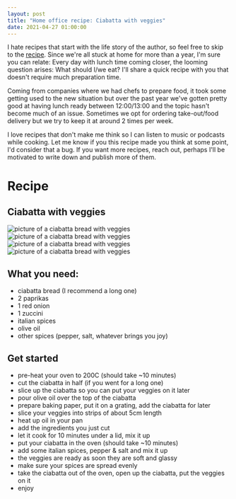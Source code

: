 ```yaml
---
layout: post
title: "Home office recipe: Ciabatta with veggies"
date: 2021-04-27 01:00:00
---
```


I hate recipes that start with the life story of the author, so feel free to skip to the [recipe](#recipe). Since we're all stuck at home for more than a year, I'm sure you can relate: Every day with lunch time coming closer, the looming question arises: What should I/we eat? I'll share a quick recipe with you that doesn't require much preparation time.

Coming from companies where we had chefs to prepare food, it took some getting used to the new situation but over the past year we've gotten pretty good at having lunch ready between 12:00/13:00 and the topic hasn't become much of an issue. Sometimes we opt for ordering take-out/food delivery but we try to keep it at around 2 times per week.

I love recipes that don't make me think so I can listen to music or podcasts while cooking. Let me know if you this recipe made you think at some point, I'd consider that a bug. If you want more recipes, reach out, perhaps I'll be motivated to write down and publish more of them.

# Recipe

## Ciabatta with veggies 

![picture of a ciabatta bread with veggies](../images/ciabatta.jpg)
![picture of a ciabatta bread with veggies](images/ciabatta.jpg)
![picture of a ciabatta bread with veggies](./images/ciabatta.jpg)
![picture of a ciabatta bread with veggies](../../images/ciabatta.jpg)

## What you need: 
* ciabatta bread (I recommend a long one)
* 2 paprikas
* 1 red onion
* 1 zuccini
* italian spices
* olive oil
* other spices (pepper, salt, whatever brings you joy)

## Get started

* pre-heat your oven to 200C (should take ~10 minutes)
* cut the ciabatta in half (if you went for a long one)
* slice up the ciabatta so you can put your veggies on it later
* pour olive oil over the top of the ciabatta
* prepare baking paper, put it on a grating, add the ciabatta for later
* slice your veggies into strips of about 5cm length
* heat up oil in your pan
* add the ingredients you just cut
* let it cook for 10 minutes under a lid, mix it up
* put your ciabatta in the oven (should take ~10 minutes)
* add some italian spices, pepper & salt and mix it up
* the veggies are ready as soon they are soft and glassy
* make sure your spices are spread evenly
* take the ciabatta out of the oven, open up the ciabatta, put the veggies on it
* enjoy